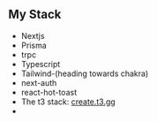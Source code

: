 ## My Stack
  - Nextjs
  - Prisma
  - trpc
  - Typescript
  - Tailwind-(heading towards chakra)
- next-auth
- react-hot-toast
- The t3 stack: [create.t3.gg](https://create.t3.gg/)
-